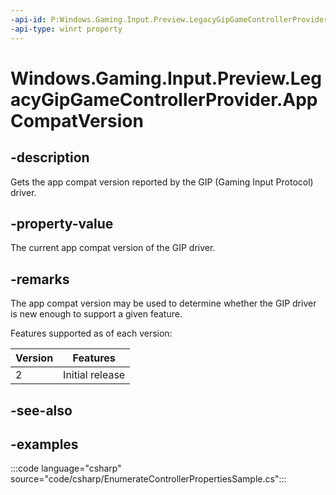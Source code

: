 ```yaml
---
-api-id: P:Windows.Gaming.Input.Preview.LegacyGipGameControllerProvider.AppCompatVersion
-api-type: winrt property
---
```


# Windows.Gaming.Input.Preview.LegacyGipGameControllerProvider.AppCompatVersion

<!--
public uint AppCompatVersion { get; }
-->

## -description

Gets the app compat version reported by the GIP (Gaming Input Protocol) driver.

## -property-value

The current app compat version of the GIP driver.

## -remarks

The app compat version may be used to determine whether the GIP driver is new enough to support a given feature.

Features supported as of each version:

|Version  |Features  |
|---------|---------|
|2     |Initial release         |

## -see-also

## -examples

:::code language="csharp" source="code/csharp/EnumerateControllerPropertiesSample.cs":::
